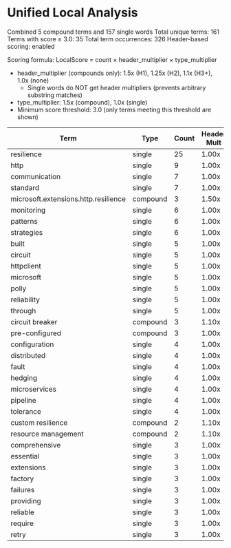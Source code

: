 # Unified Local Analysis

Combined 5 compound terms and 157 single words
Total unique terms: 161
Terms with score ≥ 3.0: 35
Total term occurrences: 326
Header-based scoring: enabled

Scoring formula: LocalScore = count × header_multiplier × type_multiplier
- header_multiplier (compounds only): 1.5x (H1), 1.25x (H2), 1.1x (H3+), 1.0x (none)
  - Single words do NOT get header multipliers (prevents arbitrary substring matches)
- type_multiplier: 1.5x (compound), 1.0x (single)
- Minimum score threshold: 3.0 (only terms meeting this threshold are shown)

| Term | Type | Count | Header Mult | Type Mult | Local Score |
|------|------|-------|-------------|-----------|-------------|
| resilience | single | 25 | 1.00x | 1.00x | 25.0 |
| http | single | 9 | 1.00x | 1.00x | 9.0 |
| communication | single | 7 | 1.00x | 1.00x | 7.0 |
| standard | single | 7 | 1.00x | 1.00x | 7.0 |
| microsoft.extensions.http.resilience | compound | 3 | 1.50x | 1.50x | 6.8 |
| monitoring | single | 6 | 1.00x | 1.00x | 6.0 |
| patterns | single | 6 | 1.00x | 1.00x | 6.0 |
| strategies | single | 6 | 1.00x | 1.00x | 6.0 |
| built | single | 5 | 1.00x | 1.00x | 5.0 |
| circuit | single | 5 | 1.00x | 1.00x | 5.0 |
| httpclient | single | 5 | 1.00x | 1.00x | 5.0 |
| microsoft | single | 5 | 1.00x | 1.00x | 5.0 |
| polly | single | 5 | 1.00x | 1.00x | 5.0 |
| reliability | single | 5 | 1.00x | 1.00x | 5.0 |
| through | single | 5 | 1.00x | 1.00x | 5.0 |
| circuit breaker | compound | 3 | 1.10x | 1.50x | 5.0 |
| pre-configured | compound | 3 | 1.00x | 1.50x | 4.5 |
| configuration | single | 4 | 1.00x | 1.00x | 4.0 |
| distributed | single | 4 | 1.00x | 1.00x | 4.0 |
| fault | single | 4 | 1.00x | 1.00x | 4.0 |
| hedging | single | 4 | 1.00x | 1.00x | 4.0 |
| microservices | single | 4 | 1.00x | 1.00x | 4.0 |
| pipeline | single | 4 | 1.00x | 1.00x | 4.0 |
| tolerance | single | 4 | 1.00x | 1.00x | 4.0 |
| custom resilience | compound | 2 | 1.10x | 1.50x | 3.3 |
| resource management | compound | 2 | 1.10x | 1.50x | 3.3 |
| comprehensive | single | 3 | 1.00x | 1.00x | 3.0 |
| essential | single | 3 | 1.00x | 1.00x | 3.0 |
| extensions | single | 3 | 1.00x | 1.00x | 3.0 |
| factory | single | 3 | 1.00x | 1.00x | 3.0 |
| failures | single | 3 | 1.00x | 1.00x | 3.0 |
| providing | single | 3 | 1.00x | 1.00x | 3.0 |
| reliable | single | 3 | 1.00x | 1.00x | 3.0 |
| require | single | 3 | 1.00x | 1.00x | 3.0 |
| retry | single | 3 | 1.00x | 1.00x | 3.0 |
